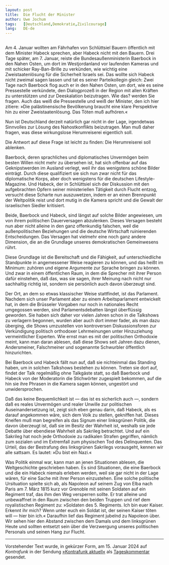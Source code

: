 ```yaml
---
layout:	post
title:	Die Flucht der Minister
author:	Uwe Jochum
tags:   [Deutschland,Demokratie,Zivilcourage]
lang:   DE-de
---
```


<img src="https://vg07.met.vgwort.de/na/0cabd7eef4eb4533a8ebe375eca99c32" width="1" height="1" alt="">

Am 4. Januar wollten am Fährhafen von Schlüttsiel Bauern
öffentlich mit dem Minister Habeck sprechen, aber Habeck nicht
mit den Bauern. Drei Tage später, am 7. Januar, reiste die
Bundesaußenministerin Baerbock in den Nahen Osten, um dort im
Westjordanland vor laufenden Kameras und mit schicker
Ray-Ban-Brille zu verkünden, wie wichtig eine Zweistaatenlösung
für die Sicherheit Israels sei. Das wollte sich Habeck nicht
zweimal sagen lassen und tat es seiner Parteikollegin gleich:
Zwei Tage nach Baerbock flog auch er in den Nahen Osten, um dort,
wie es seine Pressestelle verkündete, den Dialogprozeß in der
Region mit allen Kräften zu unterstützen und zur Deeskalation
beizutragen. Wie das? werden Sie fragen. Auch das weiß die
Pressestelle und weiß der Minister, den ich hier zitiere: »Die
palästinensische Bevölkerung braucht eine klare Perspektive hin
zu einer Zweistaatenlösung. Das Töten muß aufhören.«

Nun ist Deutschland derzeit natürlich gar nicht in der Lage,
irgendetwas Sinnvolles zur Lösung des Nahostkonflikts
beizutragen. Man muß daher fragen, was diese wirkungslose
Herumreiserei eigentlich soll.
 
Die Antwort auf diese Frage ist leicht zu finden: Die
Herumreiserei soll ablenken. 

Baerbock, deren sprachliches und diplomatisches Unvermögen beim
besten Willen nicht mehr zu übersehen ist, hat sich offenbar auf
das Geknipstwerden im Ausland verlegt, weil ihr das wenigstens
schöne Bilder einträgt. Durch diese qualifiziert sie sich nun
zwar nicht für das diplomatische Korps, aber doch wenigstens für
die deutschen Lifestyle-Magazine. Und Habeck, der in Schlüttsiel
sich der Diskussion mit den aufgebrachten Opfern seiner
ministeriellen Tätigkeit durch Flucht entzog, versucht diese
Scharte nun auszuwetzen, indem er an einen Brennpunkt der
Weltpolitik reist und dort mutig in die Kamera spricht und die
Gewalt der israelischen Siedler kritisiert.

Beide, Baerbock und Habeck, sind längst auf solche Bilder
angewiesen, um von ihrem politischen Dauerversagen
abzulenken. Dieses Versagen besteht nun aber nicht alleine in den
ganz offenkundig falschen, weil die außenpolitischen Beziehungen
und die deutsche Wirtschaft ruinierenden Entscheidungen. Das
Versagen hat vielmehr eine noch ganz andere Dimension, die an die
Grundlage unseres demokratischen Gemeinwesens rührt.

Diese Grundlage ist die Bereitschaft und die Fähigkeit, auf
unterschiedliche Standpunkte in angemessener Weise reagieren zu
können, und das heißt im Minimum: zuhören und eigene Argumente
zur Sprache bringen zu können. Und zwar in einem öffentlichen
Raum, in dem die Sprecher mit ihrer Person dafür einstehen, daß
das, was sie sagen, ihrer Meinung nach nicht nur sachhaltig
richtig ist, sondern sie persönlich auch davon überzeugt sind.

Der Ort, an dem so etwas klassischer Weise stattfindet, ist das
Parlament. Nachdem sich unser Parlament aber zu einem
Arbeitsparlament entwickelt hat, in dem die Brüsseler Vorgaben
nur noch in nationales Recht umgegossen werden, sind
Parlamentsdebatten längst überflüssig geworden. Sie haben sich
daher vor vielen Jahren schon in die Talkshows zu verlagern
begonnen, wurden aber auch dort immer fader, als man dazu
überging, die Shows umzustellen von kontroversen Diskussionsforen
zur Verkündigung politisch orthodoxer Lehrmeinungen unter
Hinzuziehung vermeintlicher Experten. Wie ernst man es mit der
politischen Orthodoxie meint, kann man daran ablesen, daß diese
Shows seit Jahren dazu dienen, Andersmeiner, Falschmeiner und
sogenannte Schwurbler öffentlich hinzurichten.

Bei Baerbock und Habeck fällt nun auf, daß sie nichteinmal das
Standing haben, um in solchen Talkshows bestehen zu
können. Treten sie dort auf, findet der Talk regelmäßig ohne
Talkgäste statt, so daß Baerbock und Habeck von der Moderatorin
die Stichwörter zugespielt bekommen, auf die hin sie ihre Phrasen
in die Kamera sagen können, ungestört und unwidersprochen.

Daß das keine Bequemlichkeit ist — das ist es sicherlich auch —,
sondern daß es reales Unvermögen und realer Unwille zur
politischen Auseinandersetzung ist, zeigt sich eben genau darin,
daß Habeck, als es darauf angekommen wäre, sich dem Volk zu
stellen, gekniffen hat. Dieses Kneifen muß man begreifen als das
Signum einer linksgrünen Politik, die davon überzeugt ist, daß
sie im Besitz der Wahrheit ist, weshalb sie jede Debatte über
ebendiese Wahrheit als Sakrileg betrachtet. Und auf ein Sakrileg
hat noch jede Orthodoxie zu radikalen Strafen gegriffen, nämlich
zum sozialen und im Extremfall zum physischen Tod des
Delinquenten. Das Urteil, das der Bestrafung des linksgrünen
Sakrilegs vorausgeht, kennen wir alle sattsam. Es lautet: »Du
bist ein Nazi.«

Was Politik einmal war, kann man an jenen Situationen ablesen,
die Weltgeschichte geschrieben haben. Es sind Situationen, die
eine Baerbock und die ein Habeck niemals erleben werden, weil sie
gar nicht in der Lage wären, für eine Sache mit ihrer Person
einzustehen. Eine solche politische Ursituation spielte sich ab,
als Napoleon auf seinem Zug von Elba nach Paris am 7. März 1815
kurz vor Grenoble mit seinen Soldaten auf ein Regiment traf, das
ihm den Weg versperren sollte. Er trat alleine und unbewaffnet in
den Raum zwischen den beiden Truppen und rief dem royalistischen
Regiment zu: »Soldaten des 5. Regiments. Ich bin euer
Kaiser. Erkennt ihr mich? Wenn unter euch ein Soldat ist, der
seinen Kaiser töten will — hier bin ich.« Daraufhin lief das
Regiment jubelnd zu Napoleon über. Wir sehen hier den Abstand
zwischen dem Damals und dem linksgrünen Heute und sollten
entsetzt sein über die Verzwergung unseres politischen Personals
und seinen Hang zur Flucht.

---
Vorstehender Text wurde, in gekürzer Form, am 15. Januar 2024 auf
*Kontrafunk* in der Sendung [»Kontrafunk
aktuell«](https://kontrafunk.radio/de/sendung-nachhoeren/politik-und-zeitgeschehen/kontrafunk-aktuell)
als
[Tageskommentar](https://kontrafunk.radio/de/sendung-nachhoeren/politik-und-zeitgeschehen/kontrafunk-aktuell/kontrafunk-aktuell-vom-15-januar-2024#id-article)
gesendet.
